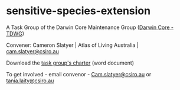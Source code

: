 # sensitive-species-extension

A Task Group of the Darwin Core Maintenance Group  ([Darwin Core - TDWG](https://www.tdwg.org/community/dwc/))

Convener: Cameron Slatyer | Atlas of Living Australia | cam.slatyer@csiro.au

Download the [task group's charter](https://github.com/tdwg/sensitive-species-extension/raw/main/TDWG_Task_Group_Charter_DWC_SensitiveSpeciesExtension.docx) (word document)

To get involved - email convenor - Cam.slatyer@csiro.au or tania.laity@csiro.au
